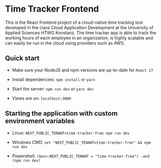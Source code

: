 # Time Tracker Frontend

This is the React frontend project of a cloud-native time tracking tool developed in the class Cloud Application Development at the University of Applied Sciences HTWG Konstanz. The time tracker app is able to track the working hours of each employee in an organization, is highly scalable and can easily be run in the cloud using providers such as AWS.

## Quick start

- Make sure your NodeJS and npm versions are up-to-date for `React 17`

- Install dependencies: `npm install` or `yarn`

- Start the server: `npm run dev` or `yarn dev`

- Views are on: `localhost:3000`

## Starting the application with custom environment variables

- Linux: `NEXT_PUBLIC_TENANT=time-tracker-free npm run dev`

- Windows CMD: `set "NEXT_PUBLIC_TENANT=time-tracker-free" && npm run dev`

- Powershell: `($env:NEXT_PUBLIC_TENANT = "time-tracker-free") -and (npm run dev)`
